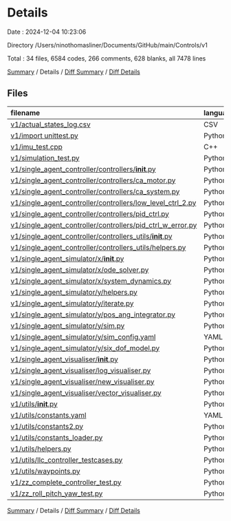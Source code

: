 # Details

Date : 2024-12-04 10:23:06

Directory /Users/ninothomasliner/Documents/GitHub/main/Controls/v1

Total : 34 files,  6584 codes, 266 comments, 628 blanks, all 7478 lines

[Summary](results.md) / Details / [Diff Summary](diff.md) / [Diff Details](diff-details.md)

## Files
| filename | language | code | comment | blank | total |
| :--- | :--- | ---: | ---: | ---: | ---: |
| [v1/actual_states_log.csv](/v1/actual_states_log.csv) | CSV | 5,001 | 0 | 1 | 5,002 |
| [v1/import unittest.py](/v1/import%20unittest.py) | Python | 67 | 0 | 17 | 84 |
| [v1/imu_test.cpp](/v1/imu_test.cpp) | C++ | 80 | 38 | 35 | 153 |
| [v1/simulation_test.py](/v1/simulation_test.py) | Python | 107 | 60 | 68 | 235 |
| [v1/single_agent_controller/controllers/__init__.py](/v1/single_agent_controller/controllers/__init__.py) | Python | 0 | 0 | 1 | 1 |
| [v1/single_agent_controller/controllers/ca_motor.py](/v1/single_agent_controller/controllers/ca_motor.py) | Python | 22 | 8 | 20 | 50 |
| [v1/single_agent_controller/controllers/ca_system.py](/v1/single_agent_controller/controllers/ca_system.py) | Python | 35 | 4 | 18 | 57 |
| [v1/single_agent_controller/controllers/low_level_ctrl_2.py](/v1/single_agent_controller/controllers/low_level_ctrl_2.py) | Python | 262 | 10 | 94 | 366 |
| [v1/single_agent_controller/controllers/pid_ctrl.py](/v1/single_agent_controller/controllers/pid_ctrl.py) | Python | 53 | 6 | 22 | 81 |
| [v1/single_agent_controller/controllers/pid_ctrl_w_error.py](/v1/single_agent_controller/controllers/pid_ctrl_w_error.py) | Python | 37 | 6 | 22 | 65 |
| [v1/single_agent_controller/controllers_utils/__init__.py](/v1/single_agent_controller/controllers_utils/__init__.py) | Python | 0 | 0 | 1 | 1 |
| [v1/single_agent_controller/controllers_utils/helpers.py](/v1/single_agent_controller/controllers_utils/helpers.py) | Python | 78 | 7 | 20 | 105 |
| [v1/single_agent_simulator/x/__init__.py](/v1/single_agent_simulator/x/__init__.py) | Python | 0 | 0 | 1 | 1 |
| [v1/single_agent_simulator/x/ode_solver.py](/v1/single_agent_simulator/x/ode_solver.py) | Python | 21 | 3 | 13 | 37 |
| [v1/single_agent_simulator/x/system_dynamics.py](/v1/single_agent_simulator/x/system_dynamics.py) | Python | 76 | 23 | 23 | 122 |
| [v1/single_agent_simulator/y/helpers.py](/v1/single_agent_simulator/y/helpers.py) | Python | 122 | 6 | 34 | 162 |
| [v1/single_agent_simulator/y/iterate.py](/v1/single_agent_simulator/y/iterate.py) | Python | 14 | 0 | 4 | 18 |
| [v1/single_agent_simulator/y/pos_ang_integrator.py](/v1/single_agent_simulator/y/pos_ang_integrator.py) | Python | 6 | 0 | 5 | 11 |
| [v1/single_agent_simulator/y/sim.py](/v1/single_agent_simulator/y/sim.py) | Python | 8 | 2 | 5 | 15 |
| [v1/single_agent_simulator/y/sim_config.yaml](/v1/single_agent_simulator/y/sim_config.yaml) | YAML | 26 | 3 | 5 | 34 |
| [v1/single_agent_simulator/y/six_dof_model.py](/v1/single_agent_simulator/y/six_dof_model.py) | Python | 93 | 31 | 32 | 156 |
| [v1/single_agent_visualiser/__init__.py](/v1/single_agent_visualiser/__init__.py) | Python | 0 | 0 | 1 | 1 |
| [v1/single_agent_visualiser/log_visualiser.py](/v1/single_agent_visualiser/log_visualiser.py) | Python | 33 | 3 | 13 | 49 |
| [v1/single_agent_visualiser/new_visualiser.py](/v1/single_agent_visualiser/new_visualiser.py) | Python | 40 | 7 | 12 | 59 |
| [v1/single_agent_visualiser/vector_visualiser.py](/v1/single_agent_visualiser/vector_visualiser.py) | Python | 39 | 4 | 17 | 60 |
| [v1/utils/__init__.py](/v1/utils/__init__.py) | Python | 2 | 1 | 1 | 4 |
| [v1/utils/constants.yaml](/v1/utils/constants.yaml) | YAML | 79 | 1 | 17 | 97 |
| [v1/utils/constants2.py](/v1/utils/constants2.py) | Python | 34 | 10 | 16 | 60 |
| [v1/utils/constants_loader.py](/v1/utils/constants_loader.py) | Python | 7 | 0 | 1 | 8 |
| [v1/utils/helpers.py](/v1/utils/helpers.py) | Python | 0 | 0 | 1 | 1 |
| [v1/utils/llc_controller_testcases.py](/v1/utils/llc_controller_testcases.py) | Python | 87 | 1 | 31 | 119 |
| [v1/utils/waypoints.py](/v1/utils/waypoints.py) | Python | 18 | 1 | 2 | 21 |
| [v1/zz_complete_controller_test.py](/v1/zz_complete_controller_test.py) | Python | 80 | 19 | 41 | 140 |
| [v1/zz_roll_pitch_yaw_test.py](/v1/zz_roll_pitch_yaw_test.py) | Python | 57 | 12 | 34 | 103 |

[Summary](results.md) / Details / [Diff Summary](diff.md) / [Diff Details](diff-details.md)